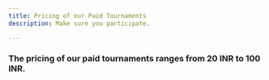 ```yaml
---
title: Pricing of our Paid Tournaments
description: Make sure you participate.

---
```

### The pricing of our paid tournaments ranges from 20 INR to 100 INR.